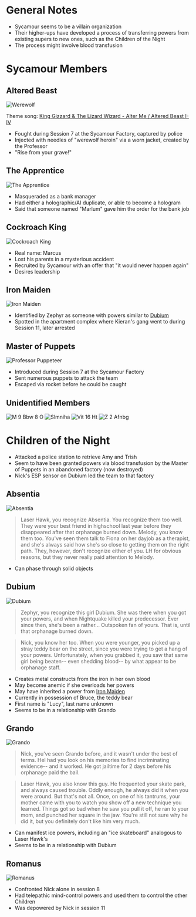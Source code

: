 <!-- TITLE: Sycamour -->
<!-- SUBTITLE: A quick summary of Sycamour -->

# General Notes
* Sycamour seems to be a villain organization
* Their higher-ups have developed a process of transferring powers from existing supers to new ones, such as the Children of the Night
* The process might involve blood transfusion
# Sycamour Members
## Altered Beast
![Werewolf](/uploads/sycamour/werewolf.jpg "Werewolf")

Theme song: [King Gizzard & The Lizard Wizard - Alter Me / Altered Beast I-IV](https://www.youtube.com/watch?v=ZBuWFn5gFE4)

* Fought during Session 7 at the Sycamour Factory, captured by police
* Injected with needles of "werewolf heroin" via a worn jacket, created by the Professor
* "Rise from your grave!"

## The Apprentice
![The Apprentice](/uploads/sycamour/the-apprentice.jpg "The Apprentice")

* Masqueraded as a bank manager
* Had either a holographic/AI duplicate, or able to become a hologram
* Said that someone named "Marlum" gave him the order for the bank job

## Cockroach King
![Cockroach King](/uploads/sycamour/cockroach-king.jpg "Cockroach King")

* Real name: Marcus
* Lost his parents in a mysterious accident
* Recruited by Sycamour with an offer that "it would never happen again"
* Desires leadership

## Iron Maiden
![Iron Maiden](/uploads/sycamour/iron-maiden.jpg "Iron Maiden")

* Identified by Zephyr as someone with powers similar to [Dubium](#dubium)
* Spotted in the apartment complex where Kieran's gang went to during Session 11, later arrested

## Master of Puppets

![Professor Puppeteer](/uploads/sycamour/professor-puppeteer.jpg "Professor Puppeteer")

* Introduced during Session 7 at the Sycamour Factory
* Sent numerous puppets to attack the team
* Escaped via rocket before he could be caught

## Unidentified Members
![M 9 Bbw 8 O](/uploads/sycamour-sycamour/m-9-bbw-8-o.jpg "M 9 Bbw 8 O")
![Slmniha](/uploads/sycamour-sycamour/slmniha.jpg "Slmniha")
![Vit 16 Ht](/uploads/sycamour-sycamour/vit-16-ht.jpg "Vit 16 Ht")
![Z 2 Afnbg](/uploads/sycamour-sycamour/z-2-afnbg.jpg "Z 2 Afnbg")
# Children of the Night
* Attacked a police station to retrieve Amy and Trish
* Seem to have been granted powers via blood transfusion by the Master of Puppets in an abandoned factory (now destroyed)
* Nick's ESP sensor on Dubium led the team to that factory

## Absentia
![Absentia](/uploads/sycamour/absentia.jpg "Absentia")

> Laser Hawk, you recognize Absentia. You recognize them too well. They were your best friend in highschool last year before they disappeared after that orphanage burned down. Melody, you know them too. You've seen them talk to Fiona on her dayjob as a therapist, and she's always said how she's so close to getting them on the right path. They, however, don't recognize either of you. LH for obvious reasons, but they never really paid attention to Melody.

* Can phase through solid objects

## Dubium
![Dubium](/uploads/sycamour/dubium.jpg "Dubium")

> Zephyr, you recognize this girl Dubium. She was there when you got your powers, and when Nightquake killed your predecessor. Ever since then, she's been a rather... Outspoken fan of yours. That is, until that orphanage burned down.

> Nick, you know her too. When you were younger, you picked up a stray teddy bear on the street, since you were trying to get a hang of your powers. Unfortunately, when you grabbed it, you saw that same girl being beaten-- even shedding blood-- by what appear to be orphanage staff.

* Creates metal constructs from the iron in her own blood
* May become anemic if she overloads her powers
* May have inherited a power from [Iron Maiden](#iron-maiden)
* Currently in possession of Bruce, the teddy bear
* First name is "Lucy", last name unknown
* Seems to be in a relationship with Grando

## Grando
![Grando](/uploads/sycamour/grando.jpg "Grando")

> Nick, you've seen Grando before, and it wasn't under the best of terms. Hel had you look on his memories to find incriminating evidence-- and it worked. He got jailtime for 2 days before his orphanage paid the bail.

> Laser Hawk, you also know this guy. He frequented your skate park, and always caused trouble. Oddly enough, he always did it when you were around. But that's not all. Once, on one of his tantrums, your mother came with you to watch you show off a new technique you learned. Things got so bad when he saw you pull it off, he ran to your mom, and punched her square in the jaw. You're still not sure why he did it, but you definitely don't like him very much.

* Can manifest ice powers, including an "ice skateboard" analogous to Laser Hawk's
* Seems to be in a relationship with Dubium

## Romanus
![Romanus](/uploads/sycamour/romanus.jpg "Romanus")

* Confronted Nick alone in session 8
* Had telepathic mind-control powers and used them to control the other Children
* Was depowered by Nick in session 11